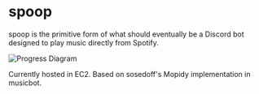 # spoop
spoop is the primitive form of what should eventually be a Discord bot designed to play music directly from Spotify.


![Progress Diagram](https://raw.github.com/jjexpat00/spoop/xdboys/spoopprog.png)


Currently hosted in EC2.
Based on sosedoff's Mopidy implementation in musicbot.
